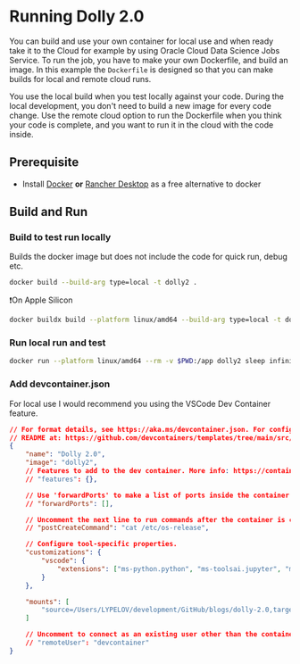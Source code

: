 # Running Dolly 2.0

You can build and use your own container for local use and when ready take it to the Cloud for example by using Oracle Cloud Data Science Jobs Service. To run the job, you have to make your own Dockerfile, and build an image. In this example the `Dockerfile` is designed so that you can make builds for local and remote cloud runs.

You use the local build when you test locally against your code. During the local development, you don't need to build a new image for every code change. Use the remote cloud option to run the Dockerfile when you think your code is complete, and you want to run it in the cloud with the code inside.

## Prerequisite

- Install [Docker](<https://docs.docker.com/get-docker>) **or** [Rancher Desktop](<https://rancherdesktop.io/>) as a free alternative to docker

## Build and Run

### Build to test run locally

Builds the docker image but does not include the code for quick run, debug etc.

```bash
docker build --build-arg type=local -t dolly2 .
```

:exclamation:On Apple Silicon

```bash
docker buildx build --platform linux/amd64 --build-arg type=local -t dolly2 .
```

### Run local run and test


```bash
docker run --platform linux/amd64 --rm -v $PWD:/app dolly2 sleep infinity
```

### Add devcontainer.json

For local use I would recommend you using the VSCode Dev Container feature.

```json
// For format details, see https://aka.ms/devcontainer.json. For config options, see the
// README at: https://github.com/devcontainers/templates/tree/main/src/docker-existing-dockerfile
{
	"name": "Dolly 2.0",
	"image": "dolly2",
	// Features to add to the dev container. More info: https://containers.dev/features.
	// "features": {},

	// Use 'forwardPorts' to make a list of ports inside the container available locally.
	// "forwardPorts": [],

	// Uncomment the next line to run commands after the container is created.
	// "postCreateCommand": "cat /etc/os-release",

	// Configure tool-specific properties.
	"customizations": {
		"vscode": {
			"extensions": ["ms-python.python", "ms-toolsai.jupyter", "ms-azuretools.vscode-docker", "ms-python.isort", "eamodio.gitlens"]
		}
	},

	"mounts": [
		"source=/Users/LYPELOV/development/GitHub/blogs/dolly-2.0,target=/app,type=bind"
	]

	// Uncomment to connect as an existing user other than the container default. More info: https://aka.ms/dev-containers-non-root.
	// "remoteUser": "devcontainer"
}
```